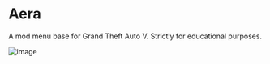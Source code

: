 # Aera
A mod menu base for Grand Theft Auto V. Strictly for educational purposes.

![image](https://github.com/99Anvar99/Aera/assets/60616540/235ca688-e2d8-402d-9e27-4349606b6e98)
